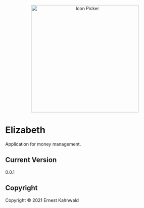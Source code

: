 <p align="center">
  <img src="https://doc-0c-7g-docs.googleusercontent.com/docs/securesc/ha0ro937gcuc7l7deffksulhg5h7mbp1/fm2429u3sadfaoq6fd8tj4pputi23udo/1610111325000/14115244629731985978/*/1lGkgmCxTox-xJ10tXO_XXMym9KZziRVx" height="340" height="auto" alt="Icon Picker">
</p>


# Elizabeth

Application for money management.

## Current Version

0.0.1

## Copyright

Copyright © 2021 Ernest Kahnwald
